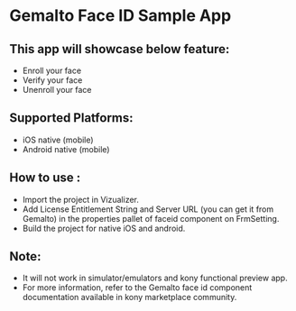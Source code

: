 Gemalto Face ID Sample App
==========================

This app will showcase below feature:
--------------------------------------
* Enroll your face
* Verify your face
* Unenroll your face

Supported Platforms:
-------------------------
* iOS native (mobile)
* Android native (mobile)

How to use :
--------------
* Import the project in Vizualizer.
* Add License Entitlement String and Server URL (you can get it from Gemalto) in the properties pallet of faceid component on FrmSetting.
* Build the project for native iOS and android.

Note:
------
* It will not work in simulator/emulators and kony functional preview app.
* For more information, refer to the Gemalto face id component documentation available in kony marketplace community.




